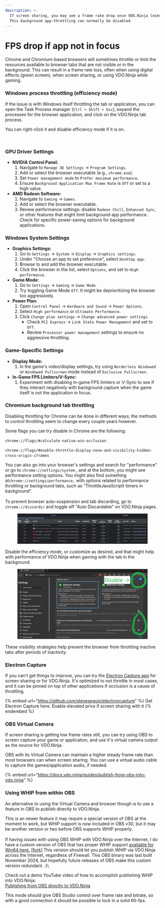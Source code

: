 ```yaml
---
description: >-
  If screen sharing, you may see a frame rate drop once VDO.Ninja loses focus.
  This background app-throttling can normally be disabled
---
```


# FPS drop if app not in focus

Chrome and Chromium-based browsers will sometimes throttle or limit the resources available to browser tabs that are not visible or in the background. This can result in a frame rate loss, often when using digital effects (green screen), when screen sharing, or using VDO.Ninja while gaming.

### Windows process throttling (efficiency mode)

If the issue is with Windows itself throttling the tab or application, you can open the Task Process manager (`Ctrl + Shift + Esc`), expand the processes for the browser application, and click on the VDO.Ninja tab process.

You can right-click it and disable efficiency mode if it is on.

<figure><img src="../.gitbook/assets/image (5) (1) (1) (1).png" alt=""><figcaption></figcaption></figure>

### GPU Driver Settings

* **NVIDIA Control Panel:**
  1. Navigate to `Manage 3D Settings` -> `Program Settings`.
  2. Add or select the browser executable (e.g., `chrome.exe`).
  3. Set `Power management mode` to `Prefer maximum performance`.
  4. Ensure `Background Application Max Frame Rate` is `Off` or set to a high value.
* **AMD Radeon Software:**
  1. Navigate to `Gaming` -> `Games`.
  2. Add or select the browser executable.
  3. Review performance settings: disable `Radeon Chill`, `Enhanced Sync`, or other features that might limit background app performance. Check for specific power-saving options for background applications.

### **Windows System Settings**

* **Graphics Settings:**
  1. Go to `Settings` -> `System` -> `Display` -> `Graphics settings`.
  2. Under "Choose an app to set preference", select `Desktop app`.
  3. Browse to and add the browser executable.
  4. Click the browser in the list, select `Options`, and set to `High performance`.
* **Game Mode:**
  1. Go to `Settings` -> `Gaming` -> `Game Mode`.
  2. Try toggling Game Mode `Off`. It might be deprioritizing the browser too aggressively.
* **Power Plan:**
  1. Open `Control Panel` -> `Hardware and Sound` -> `Power Options`.
  2. Select `High performance` or `Ultimate Performance`.
  3. Click `Change plan settings` -> `Change advanced power settings`.
     * Check `PCI Express` -> `Link State Power Management` and set to `Off`.
     * Review `Processor power management` settings to ensure no aggressive throttling.

### **Game-Specific Settings**

* **Display Mode:**
  1. In the game's video/display settings, try using `Borderless Windowed` or `Windowed Fullscreen` mode instead of `Exclusive Fullscreen`.
* **In-Game FPS Limiters/V-Sync:**
  1. Experiment with disabling in-game FPS limiters or V-Sync to see if they interact negatively with background capture when the game itself is not the application in focus.



### Chromium background tab throttling

Disabling throttling for Chrome can be done in different ways; the methods to control throttling seem to change every couple years however.

Some flags you can try disable in Chrome are the following:

`chrome://flags/#calculate-native-win-occlusion`

`chrome://flags/#enable-throttle-display-none-and-visibility-hidden-cross-origin-iframes`

You can also go into your browser's settings and search for "performance" or go to `chrome://settings/system` , and at the bottom, you might see performance setting options. You might also find something at`chrome://settings/performance,` with options related to performance throttling or background tabs, such as "ThrottleJavaScriptt timers in background".\
\
To prevent browser auto-suspension and tab discarding, go to `chrome://discards/` and toggle off "Auto Discardable" on VDO.Ninja pages.

<figure><img src="../.gitbook/assets/image (266).png" alt=""><figcaption></figcaption></figure>

Disable the efficiency mode, or customize as desired, and that might help with performance of VDO.Ninja when gaming with the tab in the background.

<figure><img src="../.gitbook/assets/image (2) (1) (1) (1) (1) (1) (1) (1) (1) (1) (1) (1) (1) (1) (1) (1) (1).png" alt=""><figcaption></figcaption></figure>

These visibility strategies help prevent the browser from throttling inactive tabs after periods of inactivity.

### Electron Capture

If you can't get things to improve, you can try the [Electron Capture app](../steves-helper-apps/electron-capture.md) for screen sharing or for VDO.Ninja. It's optimized to not throttle in most cases, and it can be pinned on top of other applications if occlusion is a cause of throttling.

{% embed url="https://github.com/steveseguin/electroncapture" %}
Get Electron Capture here. Enable elevated privs if screen sharing with it
{% endembed %}

### OBS Virtual Camera

If screen sharing is getting low frame rates still, you can try using OBS to screen capture your game or application, and use it's virtual camera output as the source for VDO.Ninja.

OBS with its Virtual Camera can maintain a higher steady frame rate than most browsers can when screen sharing. You can use a virtual audio cable to capture the games/application audio, if needed.

{% embed url="https://docs.vdo.ninja/guides/publish-from-obs-into-vdo.ninja" %}

### Using WHIP from within OBS

An alternative to using the Virtual Camera and browser though is to use a feature in OBS to publish directly to VDO.Ninja.

This is an newer feature it may require a special version of OBS at the moment to work, but WHIP support is now included in OBS v30, but it may be another version or two before OBS supports WHIP properly. \
\
If having issues with using OBS WHIP with VDO.Ninja over the Internet, I do have a custom version of OBS that has proper WHIP support [available for Win64 here.](https://backup.vdo.ninja/OBS_VDO_Ninja.zip) \[[fork](https://github.com/steveseguin/obs-studio)]  This version should let you publish WHIP via VDO.Ninja across the Internet, regardless of Firewall. This OBS binary was last built November 2024, but hopefully future releases of OBS make this custom version redundant. :)\


Check out a demo YouTube video of how to accomplish publishing WHIP into VDO.Ninja:\
[Publishing from OBS directly to VDO.Ninja](https://www.youtube.com/watch?v=ynSOE2d4Z9Y)

This mode should give OBS Studio control over frame rate and bitrate, so with a good connection it should be possible to lock in a solid 60-fps.
